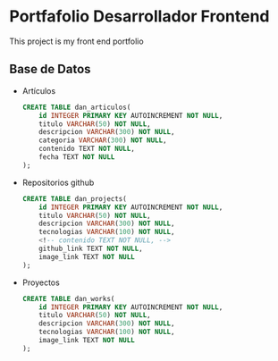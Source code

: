 # Portfafolio Desarrollador Frontend

This project is my front end portfolio

## Base de Datos

* Artículos

    ```sql
    CREATE TABLE dan_articulos(
        id INTEGER PRIMARY KEY AUTOINCREMENT NOT NULL,
        titulo VARCHAR(50) NOT NULL,
        descripcion VARCHAR(300) NOT NULL,
        categoria VARCHAR(300) NOT NULL,
        contenido TEXT NOT NULL,
        fecha TEXT NOT NULL
    );
    ```

* Repositorios github

    ```sql
    CREATE TABLE dan_projects(
        id INTEGER PRIMARY KEY AUTOINCREMENT NOT NULL,
        titulo VARCHAR(50) NOT NULL,
        descripcion VARCHAR(300) NOT NULL,
        tecnologias VARCHAR(100) NOT NULL,
        <!-- contenido TEXT NOT NULL, -->
        github_link TEXT NOT NULL,
        image_link TEXT NOT NULL
    );
    ```

* Proyectos

    ```sql
    CREATE TABLE dan_works(
        id INTEGER PRIMARY KEY AUTOINCREMENT NOT NULL,
        titulo VARCHAR(50) NOT NULL,
        descripcion VARCHAR(300) NOT NULL,
        tecnologias VARCHAR(100) NOT NULL,
        image_link TEXT NOT NULL
    );
    ```